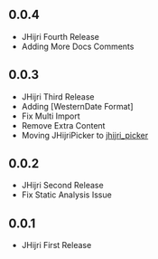 ## 0.0.4

* JHijri Fourth Release
* Adding More Docs Comments

## 0.0.3

* JHijri Third Release
* Adding [WesternDate Format]
* Fix Multi Import
* Remove Extra Content
* Moving JHijriPicker to [jhijri_picker](https://pub.dev/packages/jhijri_picker)

## 0.0.2

* JHijri Second Release
* Fix Static Analysis Issue

## 0.0.1

* JHijri First Release
